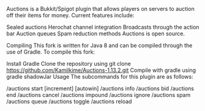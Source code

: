 Auctions is a Bukkit/Spigot plugin that allows players on servers to auction off their items for money. Current features include:

Sealed auctions
Herochat channel integration
Broadcasts through the action bar
Auction queues
Spam reduction methods
Auctions is open source.

Compiling
This fork is written for Java 8 and can be compiled through the use of Gradle. To compile this fork:

Install Gradle
Clone the repository using git clone https://github.com/Kamilkime/Auctions-1.13.2.git
Compile with gradle using gradle shadowJar
Usage
The subcommands for this plugin are as follows:

/auctions start <amount> <price> [increment] [autowin]
/auctions info
/auctions bid <amount>
/auctions end
/auctions cancel
/auctions impound
/auctions ignore
/auctions spam
/auctions queue
/auctions toggle
/auctions reload
